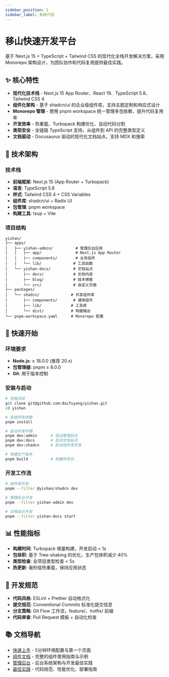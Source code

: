 ```yaml
---
sidebar_position: 1
sidebar_label: 系统介绍
---
```


# 移山快速开发平台

基于 Next.js 15 + TypeScript + Tailwind CSS 的现代化全栈开发解决方案，采用 Monorepo 架构设计，为团队协作和代码复用提供最佳实践。

## ✨ 核心特性

- **现代化技术栈** - Next.js 15 App Router、React 19、TypeScript 5.8、Tailwind CSS 4
- **组件化架构** - 基于 shadcn/ui 的企业级组件库，支持主题定制和响应式设计
- **Monorepo 管理** - 使用 pnpm workspace 统一管理多包依赖，提升代码复用率
- **开发效率** - 热重载、Turbopack 构建优化、自动代码分割
- **类型安全** - 全链路 TypeScript 支持，从组件到 API 的完整类型定义
- **文档驱动** - Docusaurus 驱动的现代化文档站点，支持 MDX 和搜索

## 🎯 技术架构

### 技术栈
- **前端框架**: Next.js 15 (App Router + Turbopack)
- **语言**: TypeScript 5.8
- **样式**: Tailwind CSS 4 + CSS Variables
- **组件库**: shadcn/ui + Radix UI
- **包管理**: pnpm workspace
- **构建工具**: tsup + Vite

### 项目结构

```
yishan/
├── apps/
│   ├── yishan-admin/          # 管理后台应用
│   │   ├── app/               # Next.js App Router
│   │   ├── components/        # 业务组件
│   │   └── lib/              # 工具函数
│   └── yishan-docs/          # 文档站点
│       ├── docs/             # 文档内容
│       ├── blog/             # 技术博客
│       └── src/              # 自定义页面
├── packages/
│   └── shadcn/              # 共享组件库
│       ├── components/       # 通用组件
│       ├── lib/             # 工具库
│       └── dist/            # 构建输出
└── pnpm-workspace.yaml      # Monorepo 配置
```

## 🚀 快速开始

### 环境要求

- **Node.js**: ≥ 18.0.0 (推荐 20.x)
- **包管理器**: pnpm ≥ 8.0.0
- **Git**: 用于版本控制

### 安装与启动

```bash
# 克隆项目
git clone git@github.com:daifuyang/yishan.git
cd yishan

# 安装所有依赖
pnpm install

# 启动开发环境
pnpm dev:admin      # 启动管理后台
pnpm dev:docs       # 启动文档站点
pnpm dev:shadcn     # 启动组件库开发

# 构建生产版本
pnpm build          # 构建所有包
```

### 开发工作流

```bash
# 组件库开发
pnpm --filter @yishan/shadcn dev

# 管理后台开发
pnpm --filter yishan-admin dev

# 文档站点开发
pnpm --filter yishan-docs start
```

## 📊 性能指标

- **构建时间**: Turbopack 增量构建，开发启动 < 1s
- **包体积**: 基于 Tree-shaking 的优化，生产包体积减少 40%
- **类型检查**: 全项目类型检查 < 5s
- **热更新**: 毫秒级热重载，保持应用状态

## 🔧 开发规范

- **代码风格**: ESLint + Prettier 自动格式化
- **提交规范**: Conventional Commits 标准化提交信息
- **分支策略**: Git Flow 工作流，feature/、hotfix/ 前缀
- **代码审查**: Pull Request 模板 + 自动化检查

## 📚 文档导航

- [快速上手](/docs/guide/quick-start) - 5分钟环境配置与第一个页面
- [组件文档](/docs/components) - 完整的组件使用指南与示例
- [管理后台](/docs/admin) - 后台系统架构与开发最佳实践
- [最佳实践](/docs/guide/best-practices) - 代码规范、性能优化、部署指南
